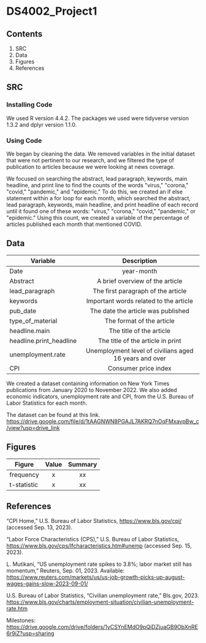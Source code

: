 # DS4002_Project1

## Contents
1. SRC
2. Data
3. Figures
4. References
   
## SRC
### Installing Code 

We used R version 4.4.2. The packages we used were tidyverse version 1.3.2 and dplyr version 1.1.0.

### Using Code
   We began by cleaning the data. We removed variables in the initial dataset that were not pertinent to our research, and we filtered the type of publication to articles because we were looking at news coverage. 
   
   We focused on searching the abstract, lead paragraph, keywords, main headline, and print line to find the counts of the words "virus," "corona," "covid," "pandemic," and "epidemic." To do this, we created an if else statement within a for loop for each month, which searched the abstract, lead paragraph, keywords, main headline, and print headline of each record until it found one of these words: "virus," "corona," "covid," "pandemic," or "epidemic." Using this count, we created a variable of the percentage of articles published each month that mentioned COVID.

   
   
## Data
| Variable     | Description | 
|--------------|:-----:|
| Date | year-month |        
| Abstract | A brief overview of the article |  
| lead_paragraph | The first paragraph of the article |
| keywords | Important words related to the article |
| pub_date | The date the article was published |
| type_of_material | The format of the article |
| headline.main | The title of the article |
| headline.print_headline | The title of the article in print |
| unemployment.rate | Unemployment level of civilians aged 16 years and over |
| CPI | Consumer price index |

We created a dataset containing information on New York Times publications from January 2020 to November 2022. We also added economic indicators, unemployment rate and CPI, from the U.S. Bureau of Labor Statistics for each month. 

The dataset can be found at this link. 
https://drive.google.com/file/d/1tAAGNWN8PGAJL7AKRQ7nOqFMxavpBw_c/view?usp=drive_link

## Figures
| Figure     | Value | Summary |
|--------------|:-----:|:-----:|
| frequency | x | xx |
| t-statistic | x | xx |

## References

“CPI Home,” U.S. Bureau of Labor Statistics, https://www.bls.gov/cpi/ (accessed Sep. 13, 2023). 

“Labor Force Characteristics (CPS),” U.S. Bureau of Labor Statistics, https://www.bls.gov/cps/lfcharacteristics.htm#unemp (accessed Sep. 15, 2023). 

‌L. Mutikani, “US unemployment rate spikes to 3.8%; labor market still has momentum,” Reuters, Sep. 01, 2023. Available: https://www.reuters.com/markets/us/us-job-growth-picks-up-august-wages-gains-slow-2023-09-01/	

U.S. Bureau of Labor Statistics, “Civilian unemployment rate,” Bls.gov, 2023. https://www.bls.gov/charts/employment-situation/civilian-unemployment-rate.htm

Milestones: https://drive.google.com/drive/folders/1yCSYnEMdO9pQjDZjuaGB9ObXnRE6r9iZ?usp=sharing
